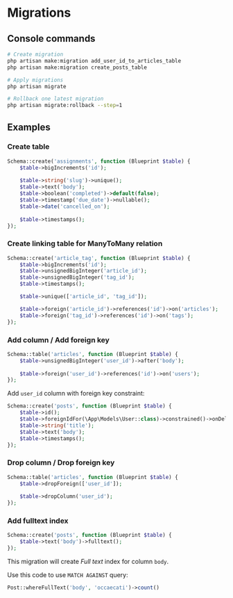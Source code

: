 # Migrations

## Console commands

```bash
# Create migration
php artisan make:migration add_user_id_to_articles_table
php artisan make:migration create_posts_table

# Apply migrations
php artisan migrate

# Rollback one latest migration
php artisan migrate:rollback --step=1
```

## Examples

### Create table

```php
Schema::create('assignments', function (Blueprint $table) {
    $table->bigIncrements('id');
    
    $table->string('slug')->unique();
    $table->text('body');
    $table->boolean('completed')->default(false);
    $table->timestamp('due_date')->nullable();
    $table->date('cancelled_on');
    
    $table->timestamps();
});
```

### Create linking table for ManyToMany relation

```php
Schema::create('article_tag', function (Blueprint $table) {
    $table->bigIncrements('id');
    $table->unsignedBigInteger('article_id');
    $table->unsignedBigInteger('tag_id');
    $table->timestamps();

    $table->unique(['article_id', 'tag_id']);

    $table->foreign('article_id')->references('id')->on('articles');
    $table->foreign('tag_id')->references('id')->on('tags');
});
```

### Add column / Add foreign key

```php
Schema::table('articles', function (Blueprint $table) {
    $table->unsignedBigInteger('user_id')->after('body');
    
    $table->foreign('user_id')->references('id')->on('users');
});
```

Add `user_id` column with foreign key constraint:

```php
Schema::create('posts', function (Blueprint $table) {
    $table->id();
    $table->foreignIdFor(\App\Models\User::class)->constrained()->onDelete('cascade');
    $table->string('title');
    $table->text('body');
    $table->timestamps();
});
```

### Drop column / Drop foreign key

```php
Schema::table('articles', function (Blueprint $table) {
    $table->dropForeign(['user_id']);
    
    $table->dropColumn('user_id');
});
```

### Add fulltext index

```php
Schema::create('posts', function (Blueprint $table) {
    $table->text('body')->fulltext();
});
```
This migration will create *Full text* index for column `body`.

Use this code to use `MATCH AGAINST` query:

```php
Post::whereFullText('body', 'occaecati')->count()
```
